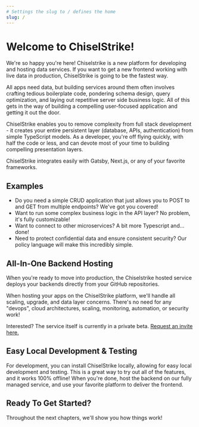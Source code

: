 ```yaml
---
# Settings the slug to / defines the home
slug: /
---
```

# Welcome to ChiselStrike!

We're so happy you're here! Chiselstrike is a new platform for developing and hosting data services. If you 
want to get a new frontend working with live data in production, ChiselStrike is going to be the fastest way.

All apps need data, but building services around them often involves crafting tedious boilerplate
code, pondering schema design, query optimization, and laying out repetitive server side business logic. 
All of this gets in the way of building a compelling user-focused application and getting it out the door. 

ChiselStrike enables you to remove complexity from full stack development - it creates your entire persistent layer 
(database, APIs, authentication) from simple TypeScript models. As a developer, you're off flying quickly, 
with half the code or less, and can devote most of your time to building compelling presentation layers.

ChiselStrike integrates easily with Gatsby, Next.js, or any of your favorite frameworks.

<!-- # FIXME: visuals would be nice here to break up the text -->

## Examples

* Do you need a simple CRUD application that just allows you to POST to and GET from multiple endpoints? We've got you covered!
* Want to run some complex business logic in the API layer? No problem, it's fully customizable!
* Want to connect to other microservices? A bit more Typescript and... done!
* Need to protect confidential data and ensure consistent security? Our policy language will make this incredibly simple.

## All-In-One Backend Hosting

When you're ready to move into production, the Chiselstrike hosted service deploys your backends directly from your GitHub repositories.

When hosting your apps on the ChiselStrike platform, we'll handle all scaling, upgrade, and data layer concerns.  There's no need for any "devops", 
cloud architectures, scaling, monitoring, automation, or security work!

Interested? The service itself is currently in a private beta. [Request an invite here.](https://forms.gle/cwMghfrXz1ZPiWKK6)

## Easy Local Development & Testing

For development, you can install ChiselStrike locally, allowing for easy local development and testing. This is a great way
to try out all of the features, and it works 100% offline!  When  you're done, host the backend on our fully managed service, and
use your favorite platform to deliver the frontend.

## Ready To Get Started?

Throughout the next chapters, we'll show you how things work!
